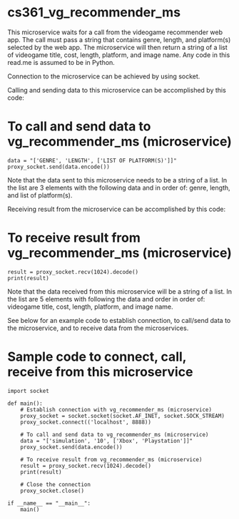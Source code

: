 # cs361_vg_recommender_ms
This microservice waits for a call from the videogame recommender web app. The call must pass a string that contains genre, length, and platform(s) selected by the web app. The microservice will then return a string of a list of videogame title, cost, length, platform, and image name. Any code in this read.me is assumed to be in Python.

Connection to the microservice can be achieved by using socket.

Calling and sending data to this microservice can be accomplished by this code:
# To call and send data to vg_recommender_ms (microservice)
    data = "['GENRE', 'LENGTH', ['LIST OF PLATFORM(S)']]"
    proxy_socket.send(data.encode())

Note that the data sent to this microservice needs to be a string of a list. In the list are 3 elements with the following data and in order of: genre, length, and list of platform(s).

Receiving result from the microservice can be accomplished by this code:
# To receive result from vg_recommender_ms (microservice)
    result = proxy_socket.recv(1024).decode()
    print(result)

Note that the data received from this microservice will be a string of a list. In the list are 5 elements with following the data and order in order of: videogame title, cost, length, platform, and image name.

See below for an example code to establish connection, to call/send data to the microservice, and to receive data from the microservices.

# Sample code to connect, call, receive from this microservice
    import socket
    
    def main():
        # Establish connection with vg_recommender_ms (microservice)
        proxy_socket = socket.socket(socket.AF_INET, socket.SOCK_STREAM)
        proxy_socket.connect(('localhost', 8888))
    
        # To call and send data to vg_recommender_ms (microservice)
        data = "['simulation', '10', ['Xbox', 'Playstation']]"
        proxy_socket.send(data.encode())
    
        # To receive result from vg_recommender_ms (microservice)
        result = proxy_socket.recv(1024).decode()
        print(result)
    
        # Close the connection
        proxy_socket.close()
    
    if __name__ == "__main__":
        main()
